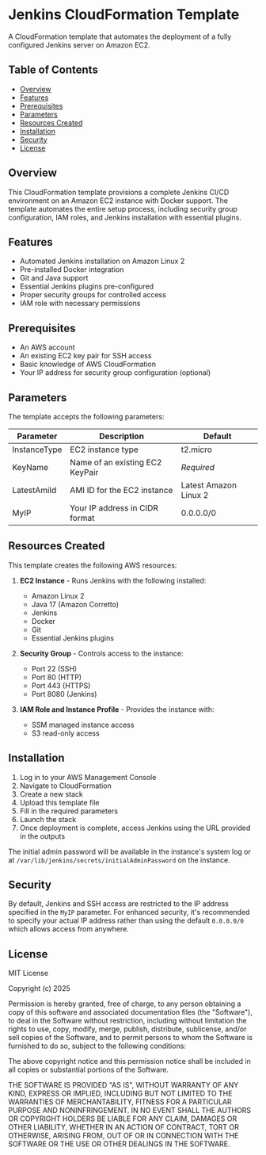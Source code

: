 # Jenkins CloudFormation Template

A CloudFormation template that automates the deployment of a fully configured Jenkins server on Amazon EC2.

## Table of Contents
- [Overview](#overview)
- [Features](#features)
- [Prerequisites](#prerequisites)
- [Parameters](#parameters)
- [Resources Created](#resources-created)
- [Installation](#installation)
- [Security](#security)
- [License](#license)

## Overview
This CloudFormation template provisions a complete Jenkins CI/CD environment on an Amazon EC2 instance with Docker support. The template automates the entire setup process, including security group configuration, IAM roles, and Jenkins installation with essential plugins.

## Features
- Automated Jenkins installation on Amazon Linux 2
- Pre-installed Docker integration
- Git and Java support
- Essential Jenkins plugins pre-configured
- Proper security groups for controlled access
- IAM role with necessary permissions

## Prerequisites
- An AWS account
- An existing EC2 key pair for SSH access
- Basic knowledge of AWS CloudFormation
- Your IP address for security group configuration (optional)

## Parameters
The template accepts the following parameters:

| Parameter | Description | Default |
|-----------|-------------|---------|
| InstanceType | EC2 instance type | t2.micro |
| KeyName | Name of an existing EC2 KeyPair | *Required* |
| LatestAmiId | AMI ID for the EC2 instance | Latest Amazon Linux 2 |
| MyIP | Your IP address in CIDR format | 0.0.0.0/0 |

## Resources Created
This template creates the following AWS resources:

1. **EC2 Instance** - Runs Jenkins with the following installed:
   - Amazon Linux 2
   - Java 17 (Amazon Corretto)
   - Jenkins
   - Docker
   - Git
   - Essential Jenkins plugins

2. **Security Group** - Controls access to the instance:
   - Port 22 (SSH)
   - Port 80 (HTTP)
   - Port 443 (HTTPS)
   - Port 8080 (Jenkins)

3. **IAM Role and Instance Profile** - Provides the instance with:
   - SSM managed instance access
   - S3 read-only access

## Installation
1. Log in to your AWS Management Console
2. Navigate to CloudFormation
3. Create a new stack
4. Upload this template file
5. Fill in the required parameters
6. Launch the stack
7. Once deployment is complete, access Jenkins using the URL provided in the outputs

The initial admin password will be available in the instance's system log or at `/var/lib/jenkins/secrets/initialAdminPassword` on the instance.

## Security
By default, Jenkins and SSH access are restricted to the IP address specified in the `MyIP` parameter. For enhanced security, it's recommended to specify your actual IP address rather than using the default `0.0.0.0/0` which allows access from anywhere.

## License
MIT License

Copyright (c) 2025

Permission is hereby granted, free of charge, to any person obtaining a copy
of this software and associated documentation files (the "Software"), to deal
in the Software without restriction, including without limitation the rights
to use, copy, modify, merge, publish, distribute, sublicense, and/or sell
copies of the Software, and to permit persons to whom the Software is
furnished to do so, subject to the following conditions:

The above copyright notice and this permission notice shall be included in all
copies or substantial portions of the Software.

THE SOFTWARE IS PROVIDED "AS IS", WITHOUT WARRANTY OF ANY KIND, EXPRESS OR
IMPLIED, INCLUDING BUT NOT LIMITED TO THE WARRANTIES OF MERCHANTABILITY,
FITNESS FOR A PARTICULAR PURPOSE AND NONINFRINGEMENT. IN NO EVENT SHALL THE
AUTHORS OR COPYRIGHT HOLDERS BE LIABLE FOR ANY CLAIM, DAMAGES OR OTHER
LIABILITY, WHETHER IN AN ACTION OF CONTRACT, TORT OR OTHERWISE, ARISING FROM,
OUT OF OR IN CONNECTION WITH THE SOFTWARE OR THE USE OR OTHER DEALINGS IN THE
SOFTWARE.
